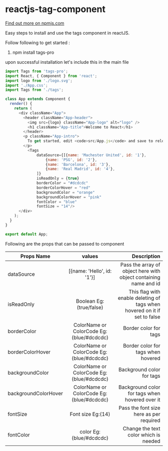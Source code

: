 # reactjs-tag-component

<a href="https://www.npmjs.com/package/tags-pro" target="_blank">Find out more on npmjs.com</a>

Easy steps to install and use the tags component in reactJS.

Follow following to get started :

1. npm install tags-pro

upon successful installation let's include this in the main file

```javascript
import Tags from 'tags-pro';
import React, { Component } from 'react';
import logo from './logo.svg';
import './App.css';
import Tags from './tags';

class App extends Component {
  render() {
    return (
      <div className="App">
        <header className="App-header">
          <img src={logo} className="App-logo" alt="logo" />
          <h1 className="App-title">Welcome to React</h1>
        </header>
        <p className="App-intro">
          To get started, edit <code>src/App.js</code> and save to reload.
        </p>
          <Tags
              dataSource={[{name: 'Machester United', id: '1'},
                  {name: 'PSG', id: '2'},
                  {name: 'Barcelona', id: '3'},
                  {name: 'Real Madrid', id: '4'},
              ]}
              isReadOnly = {true}
              borderColor = "#dcdcdc"
              borderColorHover = "red"
              backgroundColor = "orange"
              backgroundColorHover = "pink"
              fontColor = "blue"
              fontSize = "14"/>
      </div>
    );
  }
}

export default App;
```

Following are the props that can be passed to <Tags/> component

| Props Name        | values           | Description  |
| ------------- |:-------------:| -----:|
| dataSource      | [{name: 'Hello', id: '1'}] | Pass the array of object here with object containing name and id  |
| isReadOnly      | Boolean Eg:(true/false)      |   This flag with enable deleting of tags when hovered on it if set to false |
| borderColor | ColorName or ColorCode Eg:(blue/#dcdcdc)      |    Border color for tags
| borderColorHover | ColorName or ColorCode Eg:(blue/#dcdcdc)      |    Border color for tags when hovered|
| backgroundColor | ColorName or ColorCode Eg:(blue/#dcdcdc)      |    Background color for tags |
| backgroundColorHover | ColorName or ColorCode Eg:(blue/#dcdcdc)       |    Background color for tags when hovered over it |
| fontSize | Font size Eg:(14)     |    Pass the font size here as per required |
| fontColor | color Eg:(blue/#dcdcdc)     |    Change the text color which is needed |


